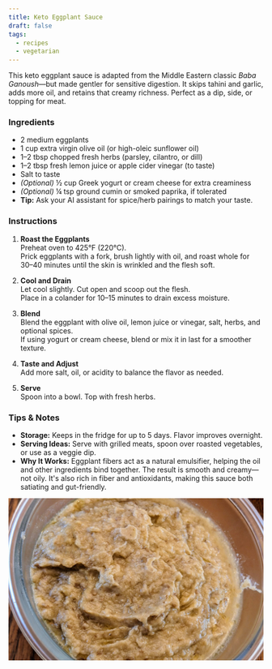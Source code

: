 ```yaml
---
title: Keto Eggplant Sauce
draft: false
tags:
  - recipes
  - vegetarian
---
```


This keto eggplant sauce is adapted from the Middle Eastern classic *Baba Ganoush*—but made gentler for sensitive digestion. It skips tahini and garlic, adds more oil, and retains that creamy richness. Perfect as a dip, side, or topping for meat.


### Ingredients

- 2 medium eggplants  
- 1 cup extra virgin olive oil (or high-oleic sunflower oil)  
- 1–2 tbsp chopped fresh herbs (parsley, cilantro, or dill)  
- 1–2 tbsp fresh lemon juice or apple cider vinegar (to taste)  
- Salt to taste  
- *(Optional)* ½ cup Greek yogurt or cream cheese for extra creaminess  
- *(Optional)* ¼ tsp ground cumin or smoked paprika, if tolerated  
- **Tip:** Ask your AI assistant for spice/herb pairings to match your taste.


### Instructions

1. **Roast the Eggplants**  
   Preheat oven to 425°F (220°C).  
   Prick eggplants with a fork, brush lightly with oil, and roast whole for 30–40 minutes until the skin is wrinkled and the flesh soft.  

2. **Cool and Drain**  
   Let cool slightly. Cut open and scoop out the flesh.  
   Place in a colander for 10–15 minutes to drain excess moisture.

3. **Blend**  
   Blend the eggplant with olive oil, lemon juice or vinegar, salt, herbs, and optional spices.  
   If using yogurt or cream cheese, blend or mix it in last for a smoother texture.

4. **Taste and Adjust**  
   Add more salt, oil, or acidity to balance the flavor as needed.

5. **Serve**  
   Spoon into a bowl. Top with fresh herbs.


### Tips & Notes

- **Storage:** Keeps in the fridge for up to 5 days. Flavor improves overnight.  
- **Serving Ideas:** Serve with grilled meats, spoon over roasted vegetables, or use as a veggie dip.  
- **Why It Works:** Eggplant fibers act as a natural emulsifier, helping the oil and other ingredients bind together. The result is smooth and creamy—not oily. It's also rich in fiber and antioxidants, making this sauce both satiating and gut-friendly.


![Alt text](eggplant-sauce.jpg)